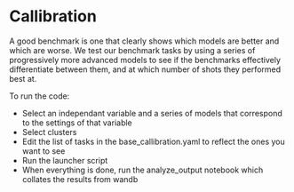 # Callibration

A good benchmark is one that clearly shows which models are better and which are worse. We test our benchmark tasks by using a series of progressively more advanced models to see if the benchmarks effectively differentiate between them, and at which number of shots they performed best at.

To run the code:
* Select an independant variable and a series of models that correspond to the settings of that variable
* Select clusters 
* Edit the list of tasks in the base_callibration.yaml to reflect the ones you want to see
* Run the launcher script
* When everything is done, run the analyze_output notebook which collates the results from wandb


